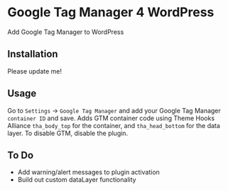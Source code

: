 # Google Tag Manager 4 WordPress
Add Google Tag Manager to WordPress

## Installation
Please update me!

## Usage
Go to `Settings` -> `Google Tag Manager` and add your Google Tag Manager `container ID` and save.
Adds GTM container code using Theme Hooks Alliance `tha_body_top` for the container, and `tha_head_bottom` for the data layer.
To disable GTM, disable the plugin.

## To Do
- Add warning/alert messages to plugin activation
- Build out custom dataLayer functionality
